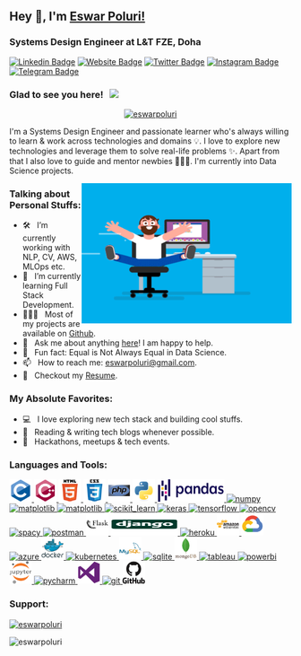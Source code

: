 ## Hey 👋, I'm [Eswar Poluri!](https://github.com/eswarpoluri/)
<h3 align="Left">Systems Design Engineer at L&T FZE, Doha</h3>

[![Linkedin Badge](https://img.shields.io/badge/-LinkedIn-0e76a8?style=flat-square&logo=Linkedin&logoColor=white)](https://www.linkedin.com/in/eswar-poluri-0866a515/)
[![Website Badge](https://img.shields.io/badge/Website-3b5998?style=flat-square&logo=google-chrome&logoColor=white)](https://eswarpoluri.github.io/)
[![Twitter Badge](https://img.shields.io/badge/-Twitter-00acee?style=flat-square&logo=Twitter&logoColor=white)](https://twitter.com/eswarpoluri)
[![Instagram Badge](https://img.shields.io/badge/-Instagram-e4405f?style=flat-square&logo=Instagram&logoColor=white)](https://www.instagram.com/eswar.poluri/)
[![Telegram Badge](https://img.shields.io/badge/-Telegram-0088cc?style=flat-square&logo=Telegram&logoColor=white)](https://t.me/eswarpoluri)

### Glad to see you here! &nbsp; ![](https://visitor-badge.glitch.me/badge?page_id=eswarpoluri.eswarpoluri.github.io&style=flat-square&color=0088cc)

<p align="center"> <a href="https://github.com/ryo-ma/github-profile-trophy"><img src="https://github-profile-trophy.vercel.app/?username=eswarpoluri" alt="eswarpoluri" /></a> </p>

I'm a Systems Design Engineer and passionate learner who's always willing to learn & work across technologies and domains 💡. I love to explore new technologies and leverage them to solve real-life problems ✨. Apart from that I also love to guide and mentor newbies 👨🏻‍💻. I'm currently into Data Science projects.

<img align="right" height="250" width="375" alt="" src="https://raw.githubusercontent.com/eswarpoluri/eswarpoluri.github.io/master/gifs/coder.gif" />

### Talking about Personal Stuffs:

- 🛠 &nbsp; I’m currently working with NLP, CV, AWS, MLOps etc.
- 🚀 &nbsp; I’m currently learning Full Stack Development.
- 👨🏻‍💻 &nbsp; Most of my projects are available on [Github](https://github.com/eswarpoluri).
- 💬 &nbsp; Ask me about anything [here](https://github.com/eswarpoluri/eswarpoluri.github.io/issues/)! I am happy to help.
- 👾 &nbsp; Fun fact: Equal is Not Always Equal in Data Science.
- 📫 &nbsp; How to reach me: eswarpoluri@gmail.com.
- 📝 &nbsp; Checkout my [Resume](https://github.com/eswarpoluri/eswarpoluri.github.io/blob/main/files/Eswar_Poluri_Resume.pdf).

### My Absolute Favorites:

- 💻 &nbsp; I love exploring new tech stack and building cool stuffs.
- 📰 &nbsp; Reading & writing tech blogs whenever possible.
- 🍕 &nbsp; Hackathons, meetups & tech events.

<h3 align="left">Languages and Tools:</h3>
<p align="left"> 
   
  <a href="https://www.cprogramming.com/" target="_blank"> <img src="https://raw.githubusercontent.com/devicons/devicon/master/icons/c/c-original.svg" alt="c" width="40" height="40"/> </a> 
  <a href="https://www.w3schools.com/cpp/" target="_blank"> <img src="https://raw.githubusercontent.com/devicons/devicon/master/icons/cplusplus/cplusplus-original.svg" alt="cplusplus" width="40" height="40"/> </a> 
  <a href="https://www.w3.org/html/" target="_blank"> <img src="https://raw.githubusercontent.com/devicons/devicon/master/icons/html5/html5-original-wordmark.svg" alt="html5" width="40" height="40"/> </a>
  <a href="https://www.w3schools.com/css/" target="_blank"> <img src="https://raw.githubusercontent.com/devicons/devicon/master/icons/css3/css3-original-wordmark.svg" alt="css3" width="40" height="40"/> </a> 
  <a href="https://www.php.net" target="_blank"> <img src="https://raw.githubusercontent.com/devicons/devicon/master/icons/php/php-original.svg" alt="php" width="40" height="40"/> </a> 
  <a href="https://www.python.org" target="_blank"> <img src="https://raw.githubusercontent.com/devicons/devicon/master/icons/python/python-original.svg" alt="python" width="40" height="40"/> </a> 
  <a href="https://pandas.pydata.org" target="_blank"> <img src="https://raw.githubusercontent.com/eswarpoluri/eswarpoluri.github.io/main/icons/Pandas_logo_bg_white_with_name.png" alt="pandas" width="120" height="40"/> </a> 
  <a href="https://numpy.org/" target="_blank"> <img src="https://upload.wikimedia.org/wikipedia/commons/3/31/NumPy_logo_2020.svg" alt="numpy" width="100" height="40"/> </a> 
  <a href="https://matplotlib.org/" target="_blank"> <img src="https://upload.wikimedia.org/wikipedia/en/5/56/Matplotlib_logo.svg" alt="matplotlib" width="120" height="40"/> </a>
  <a href="https://seaborn.pydata.org/" target="_blank"> <img src="https://seaborn.pydata.org/_static/logo-wide-lightbg.svg" alt="matplotlib" width="120" height="40"/> </a>
  <a href="https://scikit-learn.org/" target="_blank"> <img src="https://upload.wikimedia.org/wikipedia/commons/0/05/Scikit_learn_logo_small.svg" alt="scikit_learn" width="80" height="40"/> </a>
  <a href="https://keras.io/" target="_blank"> <img src="https://upload.wikimedia.org/wikipedia/commons/a/ae/Keras_logo.svg" alt="keras" width="40" height="40"/> </a>
  <a href="https://www.tensorflow.org" target="_blank"> <img src="https://www.vectorlogo.zone/logos/tensorflow/tensorflow-icon.svg" alt="tensorflow" width="40" height="40"/> </a>
  <a href="https://opencv.org/" target="_blank"> <img src="https://www.vectorlogo.zone/logos/opencv/opencv-icon.svg" alt="opencv" width="40" height="40"/> </a> 
  <a href="https://spacy.io/" target="_blank"> <img src="https://upload.wikimedia.org/wikipedia/commons/8/88/SpaCy_logo.svg" alt="spacy" width="80" height="40"/> </a>
  <a href="https://postman.com" target="_blank"> <img src="https://www.vectorlogo.zone/logos/getpostman/getpostman-icon.svg" alt="postman" width="40" height="40"/> </a> 
  <a href="https://flask.palletsprojects.com/en/2.0.x/" target="_blank"> <img src="https://raw.githubusercontent.com/devicons/devicon/master/icons/flask/flask-original-wordmark.svg" alt="flask" width="40" height="40"/> </a> 
  <a href="https://www.djangoproject.com/" target="_blank"> <img src="https://raw.githubusercontent.com/devicons/devicon/master/icons/django/django-original.svg" alt="django" width="120" height="40"/> </a>
  <a href="https://heroku.com" target="_blank"> <img src="https://www.vectorlogo.zone/logos/heroku/heroku-icon.svg" alt="heroku" width="40" height="40"/> </a>
  <a href="https://aws.amazon.com" target="_blank"> <img src="https://raw.githubusercontent.com/devicons/devicon/master/icons/amazonwebservices/amazonwebservices-original-wordmark.svg" alt="aws" width="40" height="40"/> </a>
  <a href="https://cloud.google.com/" target="_blank"> <img src="https://raw.githubusercontent.com/devicons/devicon/master/icons/googlecloud/googlecloud-original.svg" alt="gcp" width="40" height="40"/> </a>
  <a href="https://azure.microsoft.com/en-in/" target="_blank"> <img src="https://upload.wikimedia.org/wikipedia/commons/a/a8/Microsoft_Azure_Logo.svg" alt="azure" width="40" height="40"/> </a>
  <a href="https://www.docker.com/" target="_blank"> <img src="https://raw.githubusercontent.com/devicons/devicon/master/icons/docker/docker-original-wordmark.svg" alt="docker" width="40" height="40"/> </a> 
  <a href="https://kubernetes.io" target="_blank"> <img src="https://www.vectorlogo.zone/logos/kubernetes/kubernetes-icon.svg" alt="kubernetes" width="40" height="40"/> </a> 
  <a href="https://www.mysql.com/" target="_blank"> <img src="https://raw.githubusercontent.com/devicons/devicon/master/icons/mysql/mysql-original-wordmark.svg" alt="mysql" width="40" height="40"/> </a> 
  <a href="https://www.sqlite.org/" target="_blank"> <img src="https://www.vectorlogo.zone/logos/sqlite/sqlite-icon.svg" alt="sqlite" width="40" height="40"/> </a> 
  <a href="https://www.mongodb.com/" target="_blank"> <img src="https://raw.githubusercontent.com/devicons/devicon/master/icons/mongodb/mongodb-original-wordmark.svg" alt="mangodb" width="40" height="40"/> </a> 
  <a href="https://www.tableau.com/" target="_blank"> <img src="https://upload.wikimedia.org/wikipedia/en/0/06/Tableau_logo.svg" alt="tableau" width="40" height="40"/> </a> 
  <a href="https://powerbi.microsoft.com/en-us/" target="_blank"> <img src="https://www.vectorlogo.zone/util/preview.html?image=/logos/microsoft_powerbi/microsoft_powerbi-ar21.svg" alt="powerbi" width="40" height="40"/> </a> 
  <a href="https://jupyter.org/" target="_blank"> <img src="https://raw.githubusercontent.com/devicons/devicon/master/icons/jupyter/jupyter-original-wordmark.svg" alt="jupyter" width="40" height="40"/> </a> 
  <a href="https://www.jetbrains.com/pycharm/" target="_blank"> <img src="https://upload.wikimedia.org/wikipedia/commons/archive/1/1d/20200803065701%21PyCharm_Icon.svg" alt="pycharm" width="40" height="40"/> </a> 
  <a href="https://visualstudio.microsoft.com/" target="_blank"> <img src="https://raw.githubusercontent.com/devicons/devicon/master/icons/visualstudio/visualstudio-plain.svg" alt="visual_studio" width="40" height="40"/> </a> 
  <a href="https://git-scm.com/" target="_blank"> <img src="https://www.vectorlogo.zone/logos/git-scm/git-scm-icon.svg" alt="git" width="40" height="40"/> </a> 
  <a href="https://github.com/" target="_blank"> <img src="https://raw.githubusercontent.com/devicons/devicon/master/icons/github/github-original-wordmark.svg" alt="github" width="40" height="40"/> </a> 
   </p>

<h3 align="left">Support:</h3>
<p><a href="https://www.buymeacoffee.com/eswarpoluri"> <img align="center" src="https://cdn.buymeacoffee.com/buttons/v2/default-yellow.png" height="50" width="210" alt="eswarpoluri" /></a></p>

<p><img align="left" src="https://github-readme-stats.vercel.app/api?username=eswarpoluri&show_icons=true&locale=en" alt="eswarpoluri" /></p>
